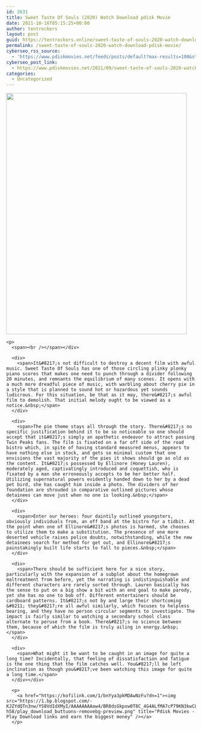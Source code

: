 ```yaml
---
id: 2631
title: Sweet Taste Of Souls (2020) Watch Download pdisk Movie
date: 2021-10-16T05:15:25+00:00
author: tentrockers
layout: post
guid: https://tentrockers.online/sweet-taste-of-souls-2020-watch-download-pdisk-movie/
permalink: /sweet-taste-of-souls-2020-watch-download-pdisk-movie/
cyberseo_rss_source:
  - 'https://www.pdiskmovies.net/feeds/posts/default?max-results=100&start-index=401'
cyberseo_post_link:
  - https://www.pdiskmovies.net/2021/09/sweet-taste-of-souls-2020-watch.html
categories:
  - Uncategorized
---
```

<div>
  <div>
    <div class="separator">
      <a href="https://1.bp.blogspot.com/-ZzwaKYh084w/YUGK99WDkXI/AAAAAAAAAG8/k2yRhz9QONImHd_mC-Cu99pJ2RM0DonCwCLcBGAsYHQ/s2048/Sweet%2BTaste%2BOf%2BSouls%2B%25282020%2529%2BWatch%2BDownload%2Bpdisk%2BMovie.jpg" imageanchor="1"><img loading="lazy" border="0" data-original-height="2048" data-original-width="1536" height="640" src="https://1.bp.blogspot.com/-ZzwaKYh084w/YUGK99WDkXI/AAAAAAAAAG8/k2yRhz9QONImHd_mC-Cu99pJ2RM0DonCwCLcBGAsYHQ/w480-h640/Sweet%2BTaste%2BOf%2BSouls%2B%25282020%2529%2BWatch%2BDownload%2Bpdisk%2BMovie.jpg" width="480" /></a>
    </div>
    
    <p>
      <span><br /></span></div> 
      
      <div>
        <span>It&#8217;s not difficult to destroy a decent film with awful music. Sweet Taste Of Souls has one of those circling plinky plonky piano scores that makes one need to punch through a divider following 20 minutes, and remnants the equilibrium of many scenes. It opens with a much more dreadful piece of music, with warbling about cherry pie in a style that is planned to sound hot or hazardous yet sounds ludicrous. For this situation, be that as it may, there&#8217;s awful film to demolish. That initial melody ought to be viewed as a notice.&nbsp;</span>
      </div>
      
      <div>
        <span>The pie theme stays all through the story. There&#8217;s no specific justification behind it to be so noticeable so one should accept that it&#8217;s simply an apathetic endeavor to attract passing Twin Peaks fans. The film is fixated on a far off side of the road bistro which, in spite of having standard measured menus, appears to have nothing else in stock, and gets so minimal custom that one envisions the vast majority of the pies it shows should go as old as the content. It&#8217;s possessed by Ellinore (Honey Lauren), moderately aged, captivatingly introduced and coquettish, who is fixated by a man she erroneously accepts to be her better half. Utilizing supernatural powers evidently handed down to her by a dead pet bird, she has caught him inside a photo. The dividers of her foundation are shrouded in comparative outlined pictures whose detainees can move just when no one is looking.&nbsp;</span>
      </div>
      
      <div>
        <span>Enter our heroes: four daintily outlined youngsters, obviously individuals from, an off band at the bistro for a tidbit. At the point when one of Ellinore&#8217;s photos is harmed, she chooses to utilize them to make a substitution. The presence of one more deserted vehicle raises police doubts, notwithstanding, while the new detainees search for method for get out, and Ellinore&#8217;s painstakingly built life starts to fall to pieces.&nbsp;</span>
      </div>
      
      <div>
        <span>There should be sufficient here for a nice story, particularly with the expansion of a subplot about the homegrown maltreatment from before, yet the narrating is indistinguishable and different characters are rarely sorted through. Lauren basically has the sense to put on a big show a bit with an end goal to make parody, yet she has no one to bob off. Different entertainers should be cardboard patterns. It&#8217;s not by and large their shortcoming &#8211; they&#8217;re all awful similarly, which focuses to helpless bearing, and they have no person circular segments to investigate. The impact is fairly similar to watching a secondary school class alternate to peruse from a book. There&#8217;s no science between them, because of which the film is truly ailing in energy.&nbsp;</span>
      </div>
      
      <div>
        <span>What might it be want to be caught in an image for quite a long time? Incidentally, that feeling of dissatisfaction and fatigue is the one thing that the film catches well. You&#8217;ll be left inclination as though you&#8217;ve been watching this image for quite a long time.</span>
      </div></div> 
      
      <p>
        <a href="https://kofilink.com/1/bnYya3pkMDAwNzFu?dn=1"><img src="https://1.bp.blogspot.com/-KJZYdQTn3nw/YS8VdIdXMyI/AAAAAAAAaw4/BR8dsGkpxw0T8C_4G4ALfMA7cP79KN3kwCLcBGAsYHQ/w400-h58/play_download_buttuons-removebg-preview.png" title="Pdisk Movies - Play Download links and earn the biggest money" /></a>
      </p>